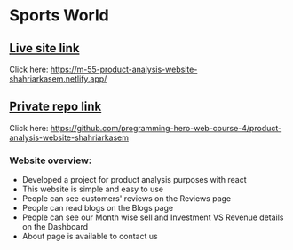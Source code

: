 # Sports World

## [Live site link](https://m-55-product-analysis-website-shahriarkasem.netlify.app/)
Click here: https://m-55-product-analysis-website-shahriarkasem.netlify.app/ 

## [Private repo link](https://github.com/programming-hero-web-course-4/product-analysis-website-shahriarkasem )
Click here: https://github.com/programming-hero-web-course-4/product-analysis-website-shahriarkasem 

### Website overview:
* Developed a project for product analysis purposes with react
* This website is simple and easy to use
* People can see customers' reviews on the Reviews page
* People can read blogs on the Blogs page 
* People can see our Month wise sell and Investment VS Revenue details on the Dashboard
* About page is available to contact us